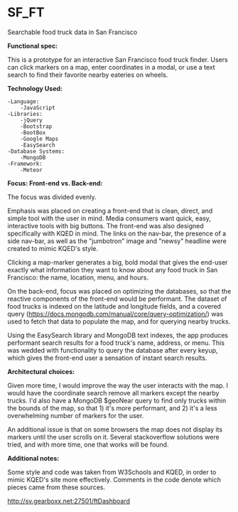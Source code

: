 # SF_FT
Searchable food truck data in San Francisco

<strong>Functional spec:</strong>

  This is a prototype for an interactive San Francisco food truck finder. Users can click markers on a map, enter coordinates in a modal, or use a text search to find their favorite nearby eateries on wheels.

<strong>Technology Used:</strong>

    -Language:
        -JavaScript
    -Libraries:
        -jQuery
        -Bootstrap
        -BootBox
        -Google Maps
        -EasySearch
    -Database Systems:
        -MongoDB
    -Framework:
        -Meteor

<strong>Focus: Front-end vs. Back-end:</strong>

  The focus was divided evenly. 

  Emphasis was placed on creating a front-end that is clean, direct, and simple tool with the user in mind. Media consumers want quick, easy, interactive tools with big buttons. The front-end was also designed specifically with KQED in mind. The links on the nav-bar, the presence of a side nav-bar, as well as the "jumbotron" image and "newsy" headline were created to mimic KQED's style.

  Clicking a map-marker generates a big, bold modal that gives the end-user exactly what information they want to know about any food truck in San Francisco: the name, location, menu, and hours.

  On the back-end, focus was placed on optimizing the databases, so that the reactive components of the front-end would be performant. The dataset of food trucks is indexed on the latitude and longitude fields, and a covered query (https://docs.mongodb.com/manual/core/query-optimization/) was used to fetch that data to populate the map, and for querying nearby trucks.

  Using the EasySearch library and MongoDB text indexes, the app produces performant search results for a food truck's name, address, or menu. This was wedded with functionality to query the database after every keyup, which gives the front-end user a sensation of instant search results.  

<strong>Architectural choices:</strong>

  Given more time, I would improve the way the user interacts with the map. I would have the coordinate search remove all markers except the nearby trucks. I'd also have a MongoDB $geoNear query to find only trucks within the bounds of the map, so that 1) it's more performant, and 2) it's a less overwhelming number of markers for the user.
  
  An additional issue is that on some browsers the map does not display its markers until the user scrolls on it. Several stackoverflow solutions were tried, and with more time, one that works will be found.

<strong>Additional notes:</strong>

  Some style and code was taken from W3Schools and KQED, in order to mimic KQED's site more effectively. Comments in the code denote which pieces came from these sources.

http://sv.gearboxx.net:27501/ftDashboard
